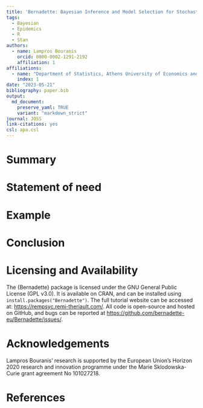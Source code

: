 ```yaml
---
title: 'Bernadette: Bayesian Inference and Model Selection for Stochastic Epidemics in R'
tags:
  - Bayesian
  - Epidemics
  - R
  - Stan
authors:
  - name: Lampros Bouranis
    orcid: 0000-0002-1291-2192
    affiliation: 1
affiliations:
  - name: "Department of Statistics, Athens University of Economics and Business, Athens, Greece"
    index: 1
date: "2023-05-21"
bibliography: paper.bib
output:
  md_document:
    preserve_yaml: TRUE
    variant: "markdown_strict"
journal: JOSS
link-citations: yes
csl: apa.csl
---
```


# Summary

# Statement of need

# Example

# Conclusion

# Licensing and Availability

The {Bernadette} package is licensed under the GNU General Public
License (GPL v3.0). It is available on CRAN, and can be installed using
`install.packages("Bernadette")`. The full tutorial website can be
accessed at: <https://rempsyc.remi-theriault.com/>. All code is
open-source and hosted on GitHub, and bugs can be reported at
<https://github.com/bernadette-eu/Bernadette/issues/>.

# Acknowledgements

Lampros Bouranis’ research is supported by the European Union’s Horizon
2020 research and innovation programme under the Marie Sklodowska-Curie
grant agreement No 101027218.

# References
